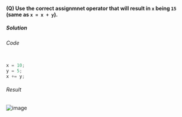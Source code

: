 #### (Q) Use the correct **assignmnet operator** that will result in `x` being `15` (same as `x = x + y`).

<h5> Solution </h5>

###### Code

```javascript

x = 10;
y = 5;
x += y;

```

###### Result

![image](https://github.com/gurjeetsinghvirdee/W3Schools-Frontend-Development-Exercises/assets/73753957/860c2dce-4562-4543-bd31-5e6a86e3a93d)
